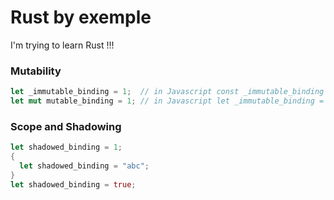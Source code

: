 # Rust by exemple
I'm trying to learn Rust !!!

### Mutability
```rust
let _immutable_binding = 1;  // in Javascript const _immutable_binding = 1;
let mut mutable_binding = 1; // in Javascript let _immutable_binding = 1;
```

### Scope and Shadowing
```rust
let shadowed_binding = 1;
{
  let shadowed_binding = "abc";
}
let shadowed_binding = true;
 ```
  

